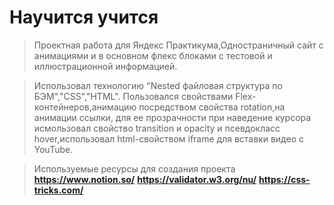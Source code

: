 # Научится учится

> Проектная работа для Яндекс Практикума,Одностраничный сайт с анимациями и в основном флекс блоками с тестовой и иллюстрационной информацией.

>Использовал технологию "Nested файловая структура по БЭМ","CSS","HTML".
>Пользовался свойствами Flex-контейнеров,анимацию посредством свойства rotation,на анимации ссылки, для ее прозрачности при наведение курсора исмользовал свойство transition и opacity и псевдокласс hover,использовал html-свойством iframe для вставки видео с YouTube.

>Используемые ресурсы для создания проекта
**https://www.notion.so/**
**https://validator.w3.org/nu/**
**https://css-tricks.com/**


